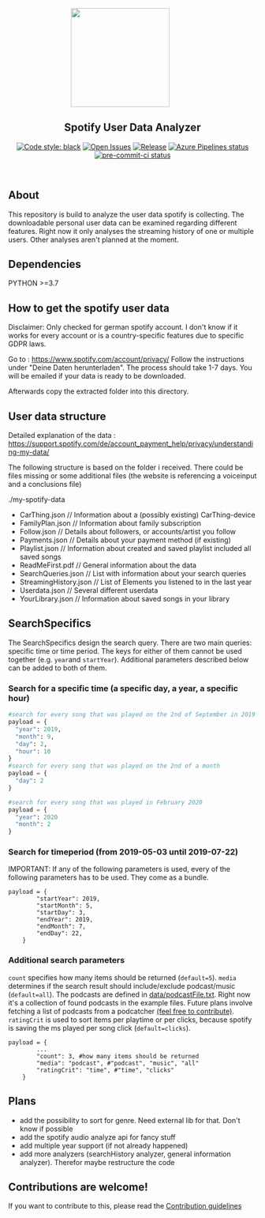 <div align="center">

<img src="https://upload.wikimedia.org/wikipedia/commons/2/26/Spotify_logo_with_text.svg" width="200" style="margin-right: 50px">


</div>

<h2 align="center">Spotify User Data Analyzer</h2>

<p align="center">
  <a href="https://github.com/psf/black"><img alt="Code style: black" src="https://img.shields.io/badge/code%20style-black-000000.svg"></a>
  <a href="https://github.com/chronoB/SpotifyDataAnalyzer/issues"><img alt="Open Issues" src="https://img.shields.io/github/issues/chronoB/SpotifyDataAnalyzer"></a>
  <a href="https://github.com/chronoB/SpotifyDataAnalyzer/releases"><img alt="Release" src="https://img.shields.io/github/release/chronoB/SpotifyDataAnalyzer.svg"></a>
  <a href="https://dev.azure.com/chronoB/SpotifyDataAnalyzer/_build/latest?definitionId=1&branchName=master"><img alt="Azure Pipelines status" src="https://dev.azure.com/finnobayer/SpotifyDataAnalyzer/_apis/build/status/chronoB.SpotifyDataAnalyzer?branchName=master"></a>
  <a href="https://results.pre-commit.ci/latest/github/chronoB/SpotifyDataAnalyzer/master"><img alt="pre-commit-ci status" src="https://results.pre-commit.ci/badge/github/chronoB/SpotifyDataAnalyzer/master.svg"></a>

</p>

<p><br /></p>

## About

This repository is build to analyze the user data spotify is collecting. The downloadable personal user data can be examined regarding different features. Right now it only analyses the streaming history of one or multiple users. Other analyses aren't planned at the moment.

## Dependencies

PYTHON >=3.7

## How to get the spotify user data

Disclaimer: Only checked for german spotify account. I don't know if it works for every account or is a country-specific features due to specific GDPR laws.

Go to : https://www.spotify.com/account/privacy/
Follow the instructions under "Deine Daten herunterladen". The process should take 1-7 days. You will be emailed if your data is ready to be downloaded.

Afterwards copy the extracted folder into this directory.

## User data structure
Detailed explanation of the data : https://support.spotify.com/de/account_payment_help/privacy/understanding-my-data/

The following structure is based on the folder i received. There could be files missing or some additional files (the website is referencing a voiceinput and a conclusions file)

./my-spotify-data
- CarThing.json // Information about a (possibly existing) CarThing-device
- FamilyPlan.json // Information about family subscription
- Follow.json // Details about followers, or accounts/artist you follow
- Payments.json // Details about your payment method (if existing)
- Playlist.json  // Information about created and saved playlist included all saved songs
- ReadMeFirst.pdf // General information about the data
- SearchQueries.json // List with information about your search queries
- StreamingHistory.json // List of Elements you listened to in the last year
- Userdata.json  // Several different userdata
- YourLibrary.json // Information about saved songs in your library


## SearchSpecifics

The SearchSpecifics design the search query. There are two main queries: specific time or time period. The keys for either of them cannot be used together (e.g. `year`and `startYear`). Additional parameters described below can be added to both of them.
### Search for a specific time (a specific day, a year, a specific hour)
```python
#search for every song that was played on the 2nd of September in 2019 between 10 and 11.
payload = {
  "year": 2019,
  "month": 9,
  "day": 2,
  "hour": 10
}
#search for every song that was played on the 2nd of a month
payload = {
  "day": 2
}

#search for every song that was played in February 2020
payload = {
  "year": 2020
  "month": 2
}
```
### Search for timeperiod (from 2019-05-03 until 2019-07-22)
IMPORTANT: If any of the following parameters is used, every of the following parameters has to be used. They come as a bundle.
```
payload = {
        "startYear": 2019,
        "startMonth": 5,
        "startDay": 3,
        "endYear": 2019,
        "endMonth": 7,
        "endDay": 22,
    }
```
### Additional search parameters
`count` specifies how many items should be returned (`default=5`). `media` determines if the search result should include/exclude podcast/music (`default=all`). The podcasts are defined in [data/podcastFile.txt](./data/podcastFile.txt). Right now it's a collection of found podcasts in the example files. Future plans involve fetching a list of podcasts from a podcatcher [(feel free to contribute)](#contribution). `ratingCrit` is used to sort items per playtime or per clicks, because spotify is saving the ms played per song click (`default=clicks`).

```
payload = {
        ...
        "count": 3, #how many items should be returned
        "media": "podcast", #"podcast", "music", "all"
        "ratingCrit": "time", #"time", "clicks"
    }
```



## Plans

- add the possibility to sort for genre. Need external lib for that. Don't know if possible
- add the spotify audio analyze api for fancy stuff
- add multiple year support (if not already happened)
- add more analyzers (searchHistory analyzer, general information analyzer). Therefor maybe restructure the code


## Contributions are welcome!
<a name="contribution"></a>
If you want to contribute to this, please read the [Contribution guidelines](CONTRIBUTING.md)
